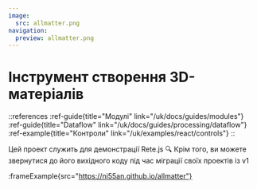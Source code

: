 ```yaml
---
image:
  src: allmatter.png
navigation:
  preview: allmatter.png
---
```


# Інструмент створення 3D-матеріалів

::references
:ref-guide{title="Модулі" link="/uk/docs/guides/modules"}
:ref-guide{title="Dataflow" link="/uk/docs/guides/processing/dataflow"}
:ref-example{title="Контроли" link="/uk/examples/react/controls"}
::

Цей проект служить для демонстрації Rete.js 🔍 Крім того, ви можете звернутися до його вихідного коду під час міграції своїх проектів із v1

:frameExample{src="https://ni55an.github.io/allmatter"}
